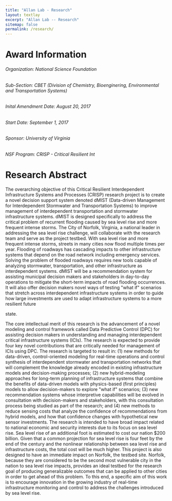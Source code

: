 ```yaml
---
title: "Allan Lab - Research"
layout: textlay
excerpt: "Allan Lab -- Research"
sitemap: false
permalink: /research/
---
```


# Award Information

###### Organization: National Science Foundation

###### Sub-Section: CBET (Division of Chemistry, Bioenginering, Environmental and Transportation Systems)

###### Inital Amendment Date: August 20, 2017

###### Start Date: September 1, 2017

###### Sponsor: University of Virginia

###### NSF Program: CRISP - Critical Resilient Int


# Research Abstract

The overarching objective of this Critical Resilient Interdependent Infrastructure Systems and Processes (CRISP) research project is to create a novel decision support system denoted dMIST (Data-driven Management for Interdependent Stormwater and Transportation Systems) to improve management of interdependent transportation and stormwater infrastructure systems. dMIST is designed specifically to address the critical problem of recurrent flooding caused by sea level rise and more frequent intense storms. The City of Norfolk, Virginia, a national leader in addressing the sea level rise challenge, will collaborate with the research team and serve as the project testbed. With sea level rise and more frequent intense storms, streets in many cities now flood multiple times per year. Flooding of roadways has cascading impacts to other infrastructure systems that depend on the road network including emergency services. Solving the problem of flooded roadways requires new tools capable of analyzing stormwater, transportation, and other infrastructure as interdependent systems. dMIST will be a recommendation system for assisting municipal decision makers and stakeholders in day-to-day operations to mitigate the short-term impacts of road flooding occurrences. It will also offer decision makers novel ways of testing "what if" scenarios that stretch across interdependent infrastructure systems in order to guide how large investments are used to adapt infrastructure systems to a more resilient future

state.

The core intellectual merit of this research is the advancement of a novel modeling and control framework called Data Predictive Control (DPC) for assisting decision makers in understanding and managing interdependent critical infrastructure systems (ICIs). The research is expected to provide four key novel contributions that are critically needed for management of ICIs using DPC. The research is targeted to result in: (1) new methods for data-driven, control-oriented modeling for real-time operations and control synthesis of interdependent stormwater and transportation networks that will complement the knowledge already encoded in existing infrastructure models and decision-making processes; (2) new hybrid-modeling approaches for long-term planning of infrastructure systems that combine the benefits of data-driven models with physics-based (first principles) models to allow decision-makers to explore "what if" scenarios; (3) new recommendation systems whose interpretive capabilities will be evolved in consultation with decision-makers and stakeholders, with this consultation process being studied as part of the research; and (4) new methods to reduce sensing costs that analyze the confidence of recommendations from hybrid models, and how that confidence changes with hypothetical new sensor investments. The research is intended to have broad impact related to national economic and security interests due to its focus on sea level rise. Sea level rise of an additional foot is estimated to cost our nation $200 billion. Given that a common projection for sea level rise is four feet by the end of the century and the nonlinear relationship between sea level rise and infrastructure costs, the total cost will be much higher. This project is also designed to have an immediate impact on Norfolk, the testbed site. Norfolk, because they are considered to be the second most vulnerable city in the nation to sea level rise impacts, provides an ideal testbed for the research goal of producing generalizable outcomes that can be applied to other cities in order to get ahead of this problem. To this end, a specific aim of this work is to encourage innovation in the growing industry of real-time infrastructure monitoring and control to address the challenges introduced by sea level rise.


 
<!--
![]({{ site.url }}{{ site.baseurl }}/images/respic/layers_real.jpg){: style="width: 300px; float: right; border: 10px"}
-->

